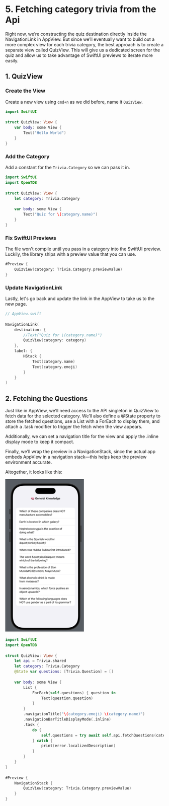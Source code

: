 # 5. Fetching category trivia from the Api

Right now, we’re constructing the quiz destination directly inside the NavigationLink in AppView. But since we’ll eventually want to build out a more complex view for each trivia category, the best approach is to create a separate view called QuizView. This will give us a dedicated screen for the quiz and allow us to take advantage of SwiftUI previews to iterate more easily.

## 1. QuizView

### Create the View

Create a new view using `cmd+n` as we did before, name it `QuizView`.

```swift
import SwiftUI

struct QuizView: View {
    var body: some View {
        Text("Hello World")
    }
}
```

### Add the Category

Add a constant for the `Trivia.Category` so we can pass it in.

```swift
import SwiftUI
import OpenTDB 

struct QuizView: View {
    let category: Trivia.Category
    
    var body: some View {
        Text("Quiz for \(category.name)")
    }
}
```

### Fix SwiftUI Previews

The file won't compile until you pass in a category into the SwiftUI preview. Luckily, the library ships with a preview value that you can use.

```swift
#Preview {
    QuizView(category: Trivia.Category.previewValue)
}
```

### Update NavigationLink

Lastly, let's go back and update the link in the AppView to take us to the new page.

```swift
// AppView.swift

NavigationLink(
    destination: {
        //Text("Quiz for \(category.name)")
        QuizView(category: category)
    },
    label: {
        HStack {
            Text(category.name)
            Text(category.emoji)
        }
    }
)
```

## 2. Fetching the Questions

Just like in AppView, we’ll need access to the API singleton in QuizView to fetch data for the selected category. We’ll also define a @State property to store the fetched questions, use a List with a ForEach to display them, and attach a .task modifier to trigger the fetch when the view appears.

Additionally, we can set a navigation title for the view and apply the .inline display mode to keep it compact.

Finally, we’ll wrap the preview in a NavigationStack, since the actual app embeds AppView in a navigation stack—this helps keep the preview environment accurate.

Altogether, it looks like this:

<img width=250 src="./Image/swift_19.png">

```swift
import SwiftUI
import OpenTDB

struct QuizView: View {
    let api = Trivia.shared
    let category: Trivia.Category
    @State var questions: [Trivia.Question] = []
    
    var body: some View {
        List {
            ForEach(self.questions) { question in
                Text(question.question)
            }
        }
        .navigationTitle("\(category.emoji) \(category.name)")
        .navigationBarTitleDisplayMode(.inline)
        .task {
            do {
                self.questions = try await self.api.fetchQuestions(categoryId: self.category.id).results
            } catch {
                print(error.localizedDescription)
            }
        }
    }
}

#Preview {
    NavigationStack {
        QuizView(category: Trivia.Category.previewValue)
    }
}
```
